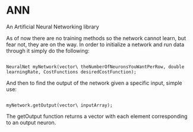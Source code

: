 # ANN
An Artificial Neural Networking library

As of now there are no training methods so the network cannot learn, but fear not, they are on the way.
In order to initialize a network and run data through it simply do the following:

<code>
NeuralNet myNetwork(vector\<unsigned short> theNumberOfNeuronsYouWantPerRow, double learningRate, CostFunctions desiredCostFunction);
</code>

And then to find the output of the network given a specific input, simple use:

<code>
myNetwork.getOutput(vector\<double> inputArray);
</code>

The getOutput function returns a vector with each element corresponding to an output neuron.
